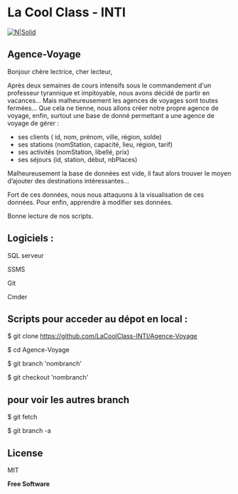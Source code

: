 # La Cool Class - INTI 

[![N|Solid](https://github.com/LaCoolClass-INTI/Scripts-formation/blob/cbc48707beea62aff3722cd341fa546d30a04100/Images-readme/LOGO%20CLCL.png)](https://sites.google.com/view/lacoolclass/accueil)

## Agence-Voyage

Bonjour chère lectrice, cher lecteur, 

Après deux semaines de cours intensifs sous le commandement d'un professeur tyrannique et impitoyable, nous avons décidé de partir en vacances...
Mais malheureusement les agences de voyages sont toutes fermées… 
Que cela ne tienne, nous allons créer notre propre agence de voyage, enfin, surtout une base de donné permettant a une agence de voyage de gérer : 

- ses clients ( id, nom, prénom, ville, région, solde)
- ses stations (nomStation, capacité, lieu, région, tarif)
- ses activités (nomStation, libellé, prix)
- ses séjours  (id, station, début, nbPlaces)

Malheureusement la base de données est vide, il faut alors trouver le moyen d’ajouter des destinations intéressantes…

Fort de ces données, nous nous attaquons à la visualisation de ces données. Pour enfin, apprendre à modifier ses données.

Bonne lecture de nos scripts.

## Logiciels :

SQL serveur

SSMS

Git

Cmder


## Scripts pour acceder au dépot en local :

$ git clone https://github.com/LaCoolClass-INTI/Agence-Voyage

$ cd Agence-Voyage

$ git branch 'nombranch'
  
$ git checkout 'nombranch'
  


## pour voir les autres branch
  
$ git fetch   
  
$ git branch -a


## License

MIT

**Free Software**
